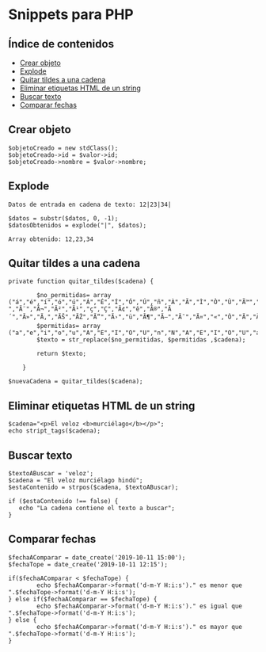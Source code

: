 # Snippets para PHP

## Índice de contenidos

- [Crear objeto](#crear-objeto)
- [Explode](#Explode)
- [Quitar tildes a una cadena](#quitar-tildes-a-una-cadena)
- [Eliminar etiquetas HTML de un string](#eliminar-etiquetas-html-de-un-string)
- [Buscar texto](#buscar-texto)
- [Comparar fechas](#comparar-fechas)

## Crear objeto

```
$objetoCreado = new stdClass();
$objetoCreado->id = $valor->id;
$objetoCreado->nombre = $valor->nombre;
```

## Explode

```
Datos de entrada en cadena de texto: 12|23|34|

$datos = substr($datos, 0, -1);
$datosObtenidos = explode("|", $datos);

Array obtenido: 12,23,34
```

## Quitar tildes a una cadena

```
private function quitar_tildes($cadena) {
        
        $no_permitidas= array ("á","é","í","ó","ú","Á","É","Í","Ó","Ú","ñ","À","Ã","Ì","Ò","Ù","Ã™","Ã ","Ã¨","Ã¬","Ã²","Ã¹","ç","Ç","Ã¢","ê","Ã®","Ã´","Ã»","Ã‚","ÃŠ","ÃŽ","Ã”","Ã›","ü","Ã¶","Ã–","Ã¯","Ã¤","«","Ò","Ã","Ã„","Ã‹");
        $permitidas= array ("a","e","i","o","u","A","E","I","O","U","n","N","A","E","I","O","U","a","e","i","o","u","c","C","a","e","i","o","u","A","E","I","O","U","u","o","O","i","a","e","U","I","A","E");
        $texto = str_replace($no_permitidas, $permitidas ,$cadena);
        
        return $texto;
        
    }

$nuevaCadena = quitar_tildes($cadena);
```

## Eliminar etiquetas HTML de un string

```
$cadena="<p>El veloz <b>murciélago</b></p>";
echo stript_tags($cadena);
```

## Buscar texto

```
$textoABuscar = 'veloz';
$cadena = "El veloz murciélago hindú";
$estaContenido = strpos($cadena, $textoABuscar);

if ($estaContenido !== false) {
   echo "La cadena contiene el texto a buscar";
}
```

## Comparar fechas

```
$fechaAComparar = date_create('2019-10-11 15:00');
$fechaTope = date_create('2019-10-11 12:15');

if($fechaAComparar < $fechaTope) {
        echo $fechaAComparar->format('d-m-Y H:i:s')." es menor que ".$fechaTope->format('d-m-Y H:i:s');
} else if($fechaAComparar == $fechaTope) {
        echo $fechaAComparar->format('d-m-Y H:i:s')." es igual que ".$fechaTope->format('d-m-Y H:i:s');
} else {
        echo $fechaAComparar->format('d-m-Y H:i:s')." es mayor que ".$fechaTope->format('d-m-Y H:i:s');
}
```
